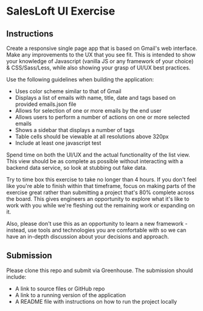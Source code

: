 # SalesLoft UI Exercise

## Instructions

Create a responsive single page app that is based on Gmail's web interface. Make any improvements to the UX that you see fit. This is intended to show your knowledge of Javascript (vanilla JS or any framework of your choice) & CSS/Sass/Less,  while also showing your grasp of UI/UX best practices.

Use the following guidelines when building the application:

  * Uses color scheme similar to that of Gmail
  * Displays a list of emails with name, title, date and tags based on provided emails.json file
  * Allows for selection of one or more emails by the end user
  * Allows users to perform a number of actions on one or more selected emails
  * Shows a sidebar that displays a number of tags
  * Table cells should be viewable at all resolutions above 320px
  * Include at least one javascript test

Spend time on both the UI/UX and the actual functionality of the list view. This view should be as complete as possible without interacting with a backend data service, so look at stubbing out fake data. 

Try to time box this exercise to take no longer than 4 hours. If you don't feel like you're able to finish within that timeframe, focus on making parts of the exercise great rather than submitting a project that's 80% complete across the board. This gives engineers an opportunity to explore what it's like to work with you while we're fleshing out the remaining work or expanding on it.

Also, please don't use this as an opportunity to learn a new framework - instead, use tools and technologies you are comfortable with so we can have an in-depth discussion about your decisions and approach. 

## Submission

Please clone this repo and submit via Greenhouse. The submission should include:

  * A link to source files or GitHub repo
  * A link to a running version of the application
  * A README file with instructions on how to run the project locally
